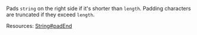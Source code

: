 Pads <code>string</code> on the right side if it's shorter than <code>length</code>. Padding characters are truncated if they exceed <code>length</code>.

Resources: [String#padEnd](https://developer.mozilla.org/docs/Web/JavaScript/Reference/Global_Objects/String/padEnd)
